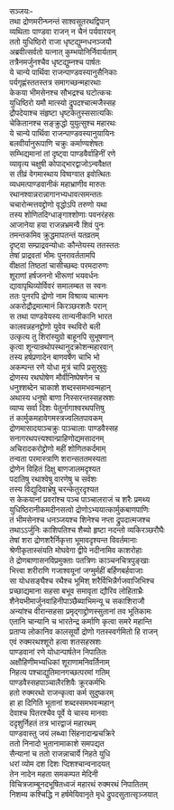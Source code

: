 सञ्जयः-  
तथा द्रोणमरीन्घ्नन्तं साश्वसूतरथद्विपान्  
व्यथिताः पाण्डवा राजन् न चैनं पर्यवारयन्  
ततो युधिष्ठिरो राजा धृष्टद्युम्नधनञ्जयौ  
अब्रवीत्सर्वतो यत्नात् कुम्भयोनिर्निवार्यताम्  
तत्रैनमर्जुनश्चैव धृष्टद्युम्नश्च पार्षतः  
ये चान्ये पार्थिवा राजन्पाण्डवस्यानुसैनिकाः  
पर्यगृह्णंस्ततस्तत्र समागच्छन्महारथाः  
केकया भीमसेनश्च सौभद्रश्च घटोत्कचः  
युधिष्ठिरो यमौ मात्स्यो द्रुपदश्चात्मजैस्सह  
द्रौपदेयाश्च संहृष्टा धृष्टकेतुस्ससात्यकिः  
चेकितानश्च सङ्क्रुद्धो युयुत्सुश्च महारथः  
ये चान्ये पार्थिवा राजन्पाण्डवस्यानुयायिनः  
बलवीर्यानुरूपाणि चक्रुः कर्माण्यशेषतः  
सम्भिद्यमानां तां दृष्ट्वा पाण्डवैर्वाहिनीं रणे  
व्यावृत्य चक्षुषी कोपाद्भारद्वाजोऽन्ववैक्षत  
स तीव्रं वेगमास्थाय विष्वग्वात इवोत्थितः  
व्यधमत्पाण्डवानीकं महाभ्राणीव मारुतः  
रथानश्वान्नरान्नागानभ्यधावत्समन्ततः  
चचारोन्मत्तवद्द्रोणो वृद्धोऽपि तरुणो यथा  
तस्य शोणितदिग्धाङ्गाश्शोणाः पवनरंहसः  
आजानेया हया राजन्नभ्रमन्वै शिवं पुनः  
तमन्तकमिव क्रुद्धमापतन्तं यतव्रतम्  
दृष्ट्वा सम्प्राद्रवन्योधाः कौन्तेयस्य ततस्ततः  
तेषां प्राद्रवतां भीमः पुनरावर्ततामपि  
वीक्षतां तिष्ठतां चासीच्छब्दः परमदारुणः  
शूराणां हर्षजननो भीरूणां भयवर्धनः  
द्यावापृथिव्योर्विवरं समालम्बत स स्वनः  
ततः पुनरपि द्रोणो नाम विश्राव्य चात्मनः  
अकरोद्रौद्रमात्मानं किरञ्छरशतैः परान्  
स तथा पाण्डवेयस्य तान्यनीकानि भारत  
कालवन्नहनद्द्रोणो युवेव स्थविरो बली  
उत्कृत्य तु शिरांस्युग्रो बाहूनपि सुभूषणान्  
कृत्वा शून्यान्रथोपस्थानुदक्रोशन्महारवान्  
तस्य हर्षप्रणादेन बाणवर्षेण चाभि भो  
अकम्पन्त रणे योधा मूत्रं चापि प्रसुस्रुवुः  
द्रोणस्य रथघोषेण मौर्वीनिष्पेषणेन च  
धनुश्शब्देन चाकाशे शब्दस्समभवन्महान्  
अथास्य धनुषो बाणा निस्सरन्तस्सहस्रशः  
व्याप्य सर्वा दिशः पेतुर्नागाश्वरथपत्तिषु  
तं कार्मुकमहावेगमस्त्रज्वलितपावकम्  
द्रोणमासादयाञ्चक्रुः पाञ्चालाः पाण्डवैस्सह  
सनागरथपत्त्यश्वान्प्राहिणोद्यमसादनम्  
अचिरादकरोद्द्रोणो महीं शोणितकर्दमाम्  
तन्वता परमास्त्राणि शरान्सततमस्यता  
द्रोणेन विहितं दिक्षु बाणजालमदृश्यत  
पदातिषु रथाश्वेषु वारणेषु च सर्वशः  
तस्य विद्युदिवाभ्रेषु चरन्केतुरदृश्यत  
स केकयानां प्रवरांश्च पञ्च पाञ्चालराजं च शरैः प्रमथ्य  
युधिष्ठिरानीकमदीनसत्वो द्रोणोऽभ्ययात्कार्मुकबाणपाणिः  
तं भीमसेनश्च धनञ्जयश्च शिनेश्च नप्ता द्रुपदात्मजश्च  
तथाऽऽर्जुनिः काशिपतिश्च शैब्यो हृष्टा नदन्तो व्यकिरञ्छरौघैः  
तेषां शरा द्रोणशरैर्निकृत्ता भूमावदृश्यन्त विवर्तमानाः  
श्रेणीकृतास्संयति मोघवेगा द्वीपे नदीनामिव काशरोहाः  
ते द्रोणबाणासनविप्रमुक्ताः पतत्रिणः काञ्चनचित्रपुङ्खाः  
भित्त्वा शरीराणि गजाश्वयूनां जग्मुर्महीं बर्हिणबर्हवाजाः  
सा योधसङ्घैश्च रथैश्च भूमिश् शरैर्विभिन्नैर्गजवाजिभिश्च  
प्रच्छाद्यमाना सहसा बभूव समावृता द्यौरिव लोहिताभ्रैः  
शैनेयभीमार्जुनवाहिनीपाञ्छैब्याभिमन्यू च सकाशिराजौ  
अन्यांश्च वीरान्सहसा प्रमृद्गाद्द्रोणस्सुतानां तव भूतिकामः  
एतानि चान्यानि च भारतेन्द्र कर्माणि कृत्वा समरे महान्ति  
प्रताप्य लोकानिव कालसूर्यो द्रोणो गतस्स्वर्गमितो हि राजन्  
एवं रुक्मरथश्शूरो हत्वा शतसहस्रशः  
पाण्डवानां रणे योधान्पार्षतेन निपातितः  
अक्षौहिणीमभ्यधिकां शूराणामनिवर्तिनाम्  
निहत्य पश्चाद्युतिमानगच्छत्परमां गतिम्  
पाण्डवैस्सहपाञ्चालैरशिवैः क्रूरकर्मभिः  
हतो रुक्मरथो राजन्कृत्वा कर्म सुदुष्करम्  
हा हा दिगिति भूतानां शब्दस्समभवन्महान्  
देवाश्च पितरश्चैव पूर्वे ये चास्य मानवाः  
ददृशुर्निहतं तत्र भारद्वाजं महारथम्  
पाण्डवास्तु जयं लब्ध्वा सिंहनादान्प्रचक्रिरे  
ततो निनादो भुतानामाकाशे समपद्यत  
सैन्यानां च ततो राजन्नाचार्ये निहते युधि  
धरां व्योम दश दिशः प्दिशश्चान्वनादयत्  
तेन नादेन महता समकम्पत मेदिनी  
विचित्रजाम्बूनदभूषितध्वजं महारथं रुक्मरथं निपातितम्  
निशम्य कश्चिद्धि न हर्षमेयिवानृते मृधे द्रुपदसुतात्सृञ्जयात्  
